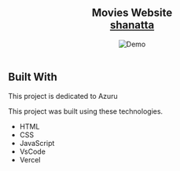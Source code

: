 <h2 align="center">
  Movies Website<br/>
  <a href="https://shanatta.vercel.app/#" target="_blank">shanatta</a>
</h2>
<div align="center">
  <img alt="Demo" src="./img/phone-ui.jpg" />
</div>

<br/>

## Built With

This project is dedicated to Azuru<br/>

This project was built using these technologies.

- HTML
- CSS
- JavaScript
- VsCode
- Vercel 
